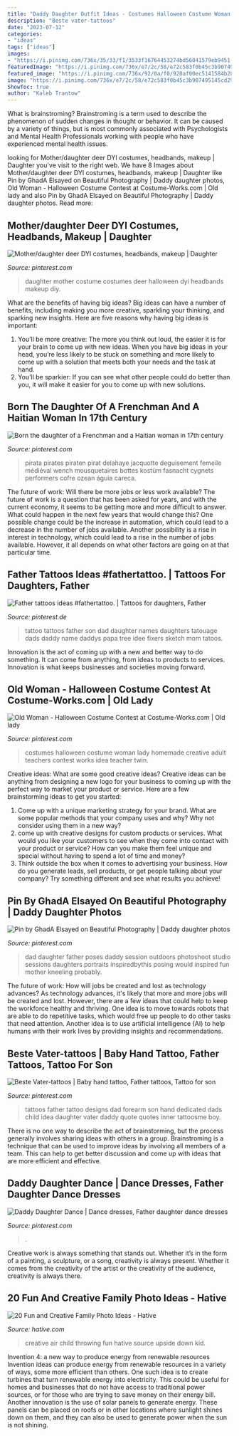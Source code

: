 ```yaml
---
title: "Daddy Daughter Outfit Ideas - Costumes Halloween Costume Woman Lady Homemade Creative Adult Teachers Contest Works Idea Teacher Twin"
description: "Beste vater-tattoos"
date: "2023-07-12"
categories:
- "ideas"
tags: ["ideas"]
images:
- "https://i.pinimg.com/736x/35/33/f1/3533f16764453274bd56041579eb9451--cute-costumes-woman-halloween-costumes.jpg"
featuredImage: "https://i.pinimg.com/736x/e7/2c/58/e72c583f0b45c3b907495145cd293184.jpg"
featured_image: "https://i.pinimg.com/736x/92/0a/f0/920af00ec5141584b28bf6bb39854746.jpg"
image: "https://i.pinimg.com/736x/e7/2c/58/e72c583f0b45c3b907495145cd293184.jpg"
ShowToc: true
author: "Kaleb Trantow"
---
```



What is brainstroming?
Brainstroming is a term used to describe the phenomenon of sudden changes in thought or behavior. It can be caused by a variety of things, but is most commonly associated with Psychologists and Mental Health Professionals working with people who have experienced mental health issues.

	

		
looking for Mother/daughter deer DYI costumes, headbands, makeup | Daughter you've visit to the right web. We have 8 Images about Mother/daughter deer DYI costumes, headbands, makeup | Daughter like Pin by GhadA Elsayed on Beautiful Photography | Daddy daughter photos, Old Woman - Halloween Costume Contest at Costume-Works.com | Old lady and also Pin by GhadA Elsayed on Beautiful Photography | Daddy daughter photos. Read more:
		
    
## Mother/daughter Deer DYI Costumes, Headbands, Makeup | Daughter

<img loading=lazy src="https://i.pinimg.com/736x/c9/7e/18/c97e18fda5b704c3e9e5d054917a9133--headbands-dyi.jpg" onerror="this.onerror=null;this.src='https://tse3.mm.bing.net/th?id=OIP.YGexxRlds_0kWsvIA4kYowHaJ3&amp;pid=15.1';" alt="Mother/daughter deer DYI costumes, headbands, makeup | Daughter">

_Source: pinterest.com_

>daughter mother costume costumes deer halloween dyi headbands makeup diy. 

	

What are the benefits of having big ideas?
Big ideas can have a number of benefits, including making you more creative, sparkling your thinking, and sparking new insights. Here are five reasons why having big ideas is important: 
1. You’ll be more creative: The more you think out loud, the easier it is for your brain to come up with new ideas. When you have big ideas in your head, you’re less likely to be stuck on something and more likely to come up with a solution that meets both your needs and the task at hand. 
2. You’ll be sparkier: If you can see what other people could do better than you, it will make it easier for you to come up with new solutions.

    
## Born The Daughter Of A Frenchman And A Haitian Woman In 17th Century

<img loading=lazy src="https://i.pinimg.com/736x/19/b3/74/19b3744201ab027c19238c39f2b80234.jpg" onerror="this.onerror=null;this.src='https://tse2.mm.bing.net/th?id=OIP.m92RT6OWV8pQn8j89ebhkwHaLH&amp;pid=15.1';" alt="Born the daughter of a Frenchman and a Haitian woman in 17th century">

_Source: pinterest.com_

>pirata pirates piraten pirat delahaye jacquotte deguisement femeile médiéval wench mousquetaires bottes kostüm fasnacht cygnets performers cofre ozean águia careca. 

	

The future of work: Will there be more jobs or less work available?
The future of work is a question that has been asked for years, and with the current economy, it seems to be getting more and more difficult to answer. What could happen in the next few years that would change this? One possible change could be the increase in automation, which could lead to a decrease in the number of jobs available. Another possibility is a rise in interest in technology, which could lead to a rise in the number of jobs available. However, it all depends on what other factors are going on at that particular time.

    
## Father Tattoos Ideas #fathertattoo. | Tattoos For Daughters, Father

<img loading=lazy src="https://i.pinimg.com/736x/92/0a/f0/920af00ec5141584b28bf6bb39854746.jpg" onerror="this.onerror=null;this.src='https://tse3.mm.bing.net/th?id=OIP.8RXAytGfksDSGVJXkeEQRgHaLG&amp;pid=15.1';" alt="Father tattoos ideas #fathertattoo. | Tattoos for daughters, Father">

_Source: pinterest.de_

>tattoo tattoos father son dad daughter names daughters tatouage dads daddy name daddys papa tree idee fixers sketch mom tatoos. 

	

Innovation is the act of coming up with a new and better way to do something. It can come from anything, from ideas to products to services. Innovation is what keeps businesses and societies moving forward.

    
## Old Woman - Halloween Costume Contest At Costume-Works.com | Old Lady

<img loading=lazy src="https://i.pinimg.com/736x/35/33/f1/3533f16764453274bd56041579eb9451--cute-costumes-woman-halloween-costumes.jpg" onerror="this.onerror=null;this.src='https://tse2.mm.bing.net/th?id=OIP.XTUe1mqGrI8HiIRHcJ9hGAHaLF&amp;pid=15.1';" alt="Old Woman - Halloween Costume Contest at Costume-Works.com | Old lady">

_Source: pinterest.com_

>costumes halloween costume woman lady homemade creative adult teachers contest works idea teacher twin. 

	

Creative ideas: What are some good creative ideas?
Creative ideas can be anything from designing a new logo for your business to coming up with the perfect way to market your product or service. Here are a few brainstorming ideas to get you started: 
1. Come up with a unique marketing strategy for your brand. What are some popular methods that your company uses and why? Why not consider using them in a new way? 
2. come up with creative designs for custom products or services. What would you like your customers to see when they come into contact with your product or service? How can you make them feel unique and special without having to spend a lot of time and money? 
3. Think outside the box when it comes to advertising your business. How do you generate leads, sell products, or get people talking about your company? Try something different and see what results you achieve!

    
## Pin By GhadA Elsayed On Beautiful Photography | Daddy Daughter Photos

<img loading=lazy src="https://i.pinimg.com/736x/8d/96/df/8d96dfa31267bc3a6009830f9699dbbc.jpg" onerror="this.onerror=null;this.src='https://tse3.mm.bing.net/th?id=OIP.aDt-5PzAJTP2HpB585H7ygHaLH&amp;pid=15.1';" alt="Pin by GhadA Elsayed on Beautiful Photography | Daddy daughter photos">

_Source: pinterest.com_

>dad daughter father poses daddy session outdoors photoshoot studio sessions daughters portraits inspiredbythis posing would inspired fun mother kneeling probably. 

	

The future of work: How will jobs be created and lost as technology advances?
As technology advances, it's likely that more and more jobs will be created and lost. However, there are a few ideas that could help to keep the workforce healthy and thriving. One idea is to move towards robots that are able to do repetitive tasks, which would free up people to do other tasks that need attention. Another idea is to use artificial intelligence (AI) to help humans with their work lives by providing insights and recommendations.

    
## Beste Vater-tattoos | Baby Hand Tattoo, Father Tattoos, Tattoo For Son

<img loading=lazy src="https://i.pinimg.com/736x/6d/0f/f3/6d0ff3c781b58ebb8b9aefcebf5ede4d.jpg" onerror="this.onerror=null;this.src='https://tse1.mm.bing.net/th?id=OIP.ROGr3p2KnusNm3fh55isUgHaLr&amp;pid=15.1';" alt="Beste Vater-tattoos | Baby hand tattoo, Father tattoos, Tattoo for son">

_Source: pinterest.com_

>tattoos father tattoo designs dad forearm son hand dedicated dads child idea daughter vater daddy quote quotes inner tattoosme boy. 

	

There is no one way to describe the act of brainstorming, but the process generally involves sharing ideas with others in a group. Brainstroming is a technique that can be used to improve ideas by involving all members of a team. This can help to get better discussion and come up with ideas that are more efficient and effective.

    
## Daddy Daughter Dance | Dance Dresses, Father Daughter Dance Dresses

<img loading=lazy src="https://i.pinimg.com/736x/e7/2c/58/e72c583f0b45c3b907495145cd293184.jpg" onerror="this.onerror=null;this.src='https://tse1.mm.bing.net/th?id=OIP.uCkR5qIOgxONQtBVcKaZ_wHaJ3&amp;pid=15.1';" alt="Daddy Daughter Dance | Dance dresses, Father daughter dance dresses">

_Source: pinterest.com_

>. 

	

Creative work is always something that stands out. Whether it’s in the form of a painting, a sculpture, or a song, creativity is always present. Whether it comes from the creativity of the artist or the creativity of the audience, creativity is always there.

    
## 20 Fun And Creative Family Photo Ideas - Hative

<img loading=lazy src="https://hative.com/wp-content/uploads/2014/11/family-photo-ideas/9-fun-creative-family-photo-ideas.jpg" onerror="this.onerror=null;this.src='https://tse2.mm.bing.net/th?id=OIP.gh41BjgM6HvW1Hn8TSz0rwHaLK&amp;pid=15.1';" alt="20 Fun and Creative Family Photo Ideas - Hative">

_Source: hative.com_

>creative air child throwing fun hative source upside down kid. 

	

Invention 4: a new way to produce energy from renewable resources
Invention ideas can produce energy from renewable resources in a variety of ways, some more efficient than others. One such idea is to create turbines that turn renewable energy into electricity. This could be useful for homes and businesses that do not have access to traditional power sources, or for those who are trying to save money on their energy bill. Another innovation is the use of solar panels to generate energy. These panels can be placed on roofs or in other locations where sunlight shines down on them, and they can also be used to generate power when the sun is not shining.

